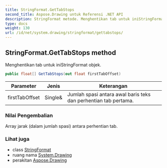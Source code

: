 ```yaml
---
title: StringFormat.GetTabStops
second_title: Aspose.Drawing untuk Referensi .NET API
description: StringFormat metode. Menghentikan tab untuk iniStringFormat objek.
type: docs
weight: 130
url: /id/net/system.drawing/stringformat/gettabstops/
---
```

## StringFormat.GetTabStops method

Menghentikan tab untuk iniStringFormat objek.

```csharp
public float[] GetTabStops(out float firstTabOffset)
```

| Parameter | Jenis | Keterangan |
| --- | --- | --- |
| firstTabOffset | Single& | Jumlah spasi antara awal baris teks dan perhentian tab pertama. |

### Nilai Pengembalian

Array jarak (dalam jumlah spasi) antara perhentian tab.

### Lihat juga

* class [StringFormat](../)
* ruang nama [System.Drawing](../../stringformat/)
* perakitan [Aspose.Drawing](../../../)


